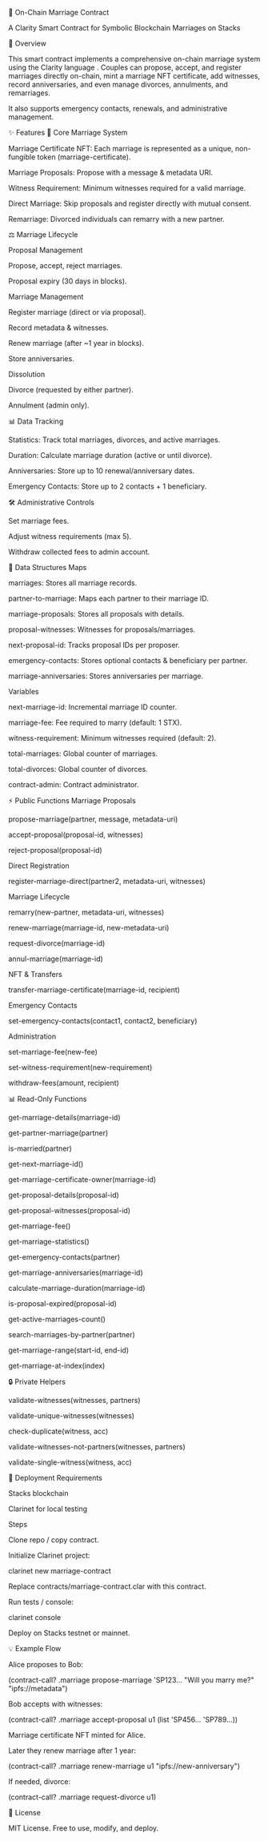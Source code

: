 💍 On-Chain Marriage Contract

A Clarity Smart Contract for Symbolic Blockchain Marriages on Stacks

📖 Overview

This smart contract implements a comprehensive on-chain marriage system using the Clarity language
.
Couples can propose, accept, and register marriages directly on-chain, mint a marriage NFT certificate, add witnesses, record anniversaries, and even manage divorces, annulments, and remarriages.

It also supports emergency contacts, renewals, and administrative management.

✨ Features
🔐 Core Marriage System

Marriage Certificate NFT: Each marriage is represented as a unique, non-fungible token (marriage-certificate).

Marriage Proposals: Propose with a message & metadata URI.

Witness Requirement: Minimum witnesses required for a valid marriage.

Direct Marriage: Skip proposals and register directly with mutual consent.

Remarriage: Divorced individuals can remarry with a new partner.

⚖️ Marriage Lifecycle

Proposal Management

Propose, accept, reject marriages.

Proposal expiry (30 days in blocks).

Marriage Management

Register marriage (direct or via proposal).

Record metadata & witnesses.

Renew marriage (after ~1 year in blocks).

Store anniversaries.

Dissolution

Divorce (requested by either partner).

Annulment (admin only).

📊 Data Tracking

Statistics: Track total marriages, divorces, and active marriages.

Duration: Calculate marriage duration (active or until divorce).

Anniversaries: Store up to 10 renewal/anniversary dates.

Emergency Contacts: Store up to 2 contacts + 1 beneficiary.

🛠️ Administrative Controls

Set marriage fees.

Adjust witness requirements (max 5).

Withdraw collected fees to admin account.

📂 Data Structures
Maps

marriages: Stores all marriage records.

partner-to-marriage: Maps each partner to their marriage ID.

marriage-proposals: Stores all proposals with details.

proposal-witnesses: Witnesses for proposals/marriages.

next-proposal-id: Tracks proposal IDs per proposer.

emergency-contacts: Stores optional contacts & beneficiary per partner.

marriage-anniversaries: Stores anniversaries per marriage.

Variables

next-marriage-id: Incremental marriage ID counter.

marriage-fee: Fee required to marry (default: 1 STX).

witness-requirement: Minimum witnesses required (default: 2).

total-marriages: Global counter of marriages.

total-divorces: Global counter of divorces.

contract-admin: Contract administrator.

⚡ Public Functions
Marriage Proposals

propose-marriage(partner, message, metadata-uri)

accept-proposal(proposal-id, witnesses)

reject-proposal(proposal-id)

Direct Registration

register-marriage-direct(partner2, metadata-uri, witnesses)

Marriage Lifecycle

remarry(new-partner, metadata-uri, witnesses)

renew-marriage(marriage-id, new-metadata-uri)

request-divorce(marriage-id)

annul-marriage(marriage-id)

NFT & Transfers

transfer-marriage-certificate(marriage-id, recipient)

Emergency Contacts

set-emergency-contacts(contact1, contact2, beneficiary)

Administration

set-marriage-fee(new-fee)

set-witness-requirement(new-requirement)

withdraw-fees(amount, recipient)

📊 Read-Only Functions

get-marriage-details(marriage-id)

get-partner-marriage(partner)

is-married(partner)

get-next-marriage-id()

get-marriage-certificate-owner(marriage-id)

get-proposal-details(proposal-id)

get-proposal-witnesses(proposal-id)

get-marriage-fee()

get-marriage-statistics()

get-emergency-contacts(partner)

get-marriage-anniversaries(marriage-id)

calculate-marriage-duration(marriage-id)

is-proposal-expired(proposal-id)

get-active-marriages-count()

search-marriages-by-partner(partner)

get-marriage-range(start-id, end-id)

get-marriage-at-index(index)

🔒 Private Helpers

validate-witnesses(witnesses, partners)

validate-unique-witnesses(witnesses)

check-duplicate(witness, acc)

validate-witnesses-not-partners(witnesses, partners)

validate-single-witness(witness, acc)

🚀 Deployment
Requirements

Stacks blockchain

Clarinet
 for local testing

Steps

Clone repo / copy contract.

Initialize Clarinet project:

clarinet new marriage-contract


Replace contracts/marriage-contract.clar with this contract.

Run tests / console:

clarinet console


Deploy on Stacks testnet or mainnet.

💡 Example Flow

Alice proposes to Bob:

(contract-call? .marriage propose-marriage 'SP123... "Will you marry me?" "ipfs://metadata")


Bob accepts with witnesses:

(contract-call? .marriage accept-proposal u1 (list 'SP456... 'SP789...))


Marriage certificate NFT minted for Alice.

Later they renew marriage after 1 year:

(contract-call? .marriage renew-marriage u1 "ipfs://new-anniversary")


If needed, divorce:

(contract-call? .marriage request-divorce u1)

📜 License

MIT License. Free to use, modify, and deploy.
